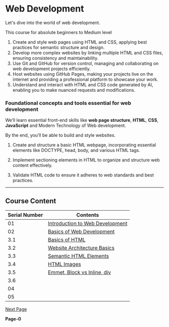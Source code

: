 # Web Development 

Let's dive into the world of web development. <br/>

This course for absolute beginners to Medium level

1. Create and style web pages using HTML and CSS, applying best practices for semantic structure and design. <br/>
2. Develop more complex websites by linking multiple HTML and CSS files, ensuring consistency and maintainability. <br/>
3. Use Git and GitHub for version control, managing and collaborating on web development projects efficiently.<br/>
4. Host websites using GitHub Pages, making your projects live on the internet and providing a professional platform to showcase your work. <br/>
5. Understand and interact with HTML and CSS code generated by AI, enabling you to make nuanced requests and modifications. <br/>

### Foundational concepts and tools essential for web development

We’ll learn essential front-end skills like **web page structure**, **HTML**, **CSS**, **JavaScript** and Modern Technology of Web development. <br/>

By the end, you’ll be able to build and style websites.

1. Create and structure a basic HTML webpage, incorporating essential elements like DOCTYPE, head, body, and various HTML tags. <br/>
   
2. Implement sectioning elements in HTML to organize and structure web content effectively. <br/>

3. Validate HTML code to ensure it adheres to web standards and best practices. <br/>

---
## Course Content

|  Serial Number |   Contents   |
|-------------|-----------------|
|01 | [Introduction to Web Development](https://github.com/pawansinghfromindia/CS101-WebDevelopement/edit/main/01_IntroductionToWebDevelopement)|
|02 | [Basics of Web Development](https://github.com/pawansinghfromindia/CS101-WebDevelopement/blob/main/02_BasicsOfWebDevelopment.md)|
|3.1 | [Basics of HTML](https://github.com/pawansinghfromindia/CS101-WebDevelopment/blob/main/03_HTML_01.md) |
|3.2 | [Website Architecture Basics](https://github.com/pawansinghfromindia/CS101-WebDevelopment/blob/main/03_HTML_02.md)|
|3.3 | [Semantic HTML Elements](https://github.com/pawansinghfromindia/CS101-WebDevelopment/blob/main/03_HTML_03.md)|
|3.4 | [HTML Images](https://github.com/pawansinghfromindia/CS101-WebDevelopment/blob/main/03_HTML_04.md)|
|3.5 | [Emmet, Block vs Inline, div](https://github.com/pawansinghfromindia/CS101-WebDevelopment/blob/main/03_HTML_05.md)|
|3.6 | |
|04 | |
|05 | |



[Next Page](https://github.com/pawansinghfromindia/CS101-WebDevelopement/edit/main/01_IntroductionToWebDevelopement)

**Page-0**
